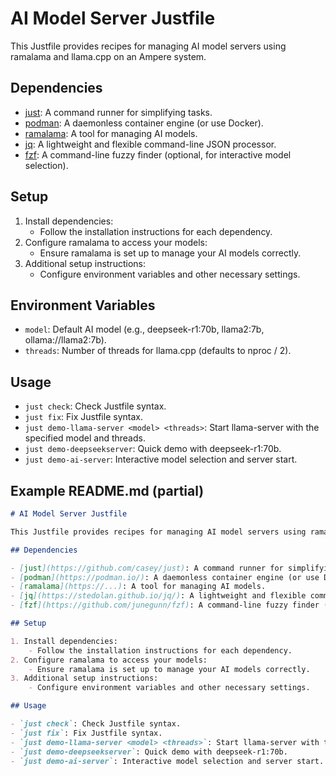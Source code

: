 # AI Model Server Justfile

This Justfile provides recipes for managing AI model servers using ramalama and llama.cpp on an Ampere system.

## Dependencies

- [just](https://github.com/casey/just): A command runner for simplifying tasks.
- [podman](https://podman.io/): A daemonless container engine (or use Docker).
- [ramalama](https://...): A tool for managing AI models.
- [jq](https://stedolan.github.io/jq/): A lightweight and flexible command-line JSON processor.
- [fzf](https://github.com/junegunn/fzf): A command-line fuzzy finder (optional, for interactive model selection).

## Setup

1. Install dependencies:
    - Follow the installation instructions for each dependency.
2. Configure ramalama to access your models:
    - Ensure ramalama is set up to manage your AI models correctly.
3. Additional setup instructions:
    - Configure environment variables and other necessary settings.

## Environment Variables

- `model`: Default AI model (e.g., deepseek-r1:70b, llama2:7b, ollama://llama2:7b).
- `threads`: Number of threads for llama.cpp (defaults to nproc / 2).

## Usage

- `just check`: Check Justfile syntax.
- `just fix`: Fix Justfile syntax.
- `just demo-llama-server <model> <threads>`: Start llama-server with the specified model and threads.
- `just demo-deepseekserver`: Quick demo with deepseek-r1:70b.
- `just demo-ai-server`: Interactive model selection and server start.

## Example README.md (partial)

```markdown
# AI Model Server Justfile

This Justfile provides recipes for managing AI model servers using ramalama and llama.cpp on an Ampere system.

## Dependencies

- [just](https://github.com/casey/just): A command runner for simplifying tasks.
- [podman](https://podman.io/): A daemonless container engine (or use Docker).
- [ramalama](https://...): A tool for managing AI models.
- [jq](https://stedolan.github.io/jq/): A lightweight and flexible command-line JSON processor.
- [fzf](https://github.com/junegunn/fzf): A command-line fuzzy finder (optional, for interactive model selection).

## Setup

1. Install dependencies:
    - Follow the installation instructions for each dependency.
2. Configure ramalama to access your models:
    - Ensure ramalama is set up to manage your AI models correctly.
3. Additional setup instructions:
    - Configure environment variables and other necessary settings.

## Usage

- `just check`: Check Justfile syntax.
- `just fix`: Fix Justfile syntax.
- `just demo-llama-server <model> <threads>`: Start llama-server with the specified model and threads.
- `just demo-deepseekserver`: Quick demo with deepseek-r1:70b.
- `just demo-ai-server`: Interactive model selection and server start.
```